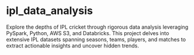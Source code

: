 # ipl_data_analysis
Explore the depths of IPL cricket through rigorous data analysis leveraging PySpark, Python, AWS S3, and Databricks. This project delves into extensive IPL datasets spanning seasons, teams, players, and matches to extract actionable insights and uncover hidden trends.

